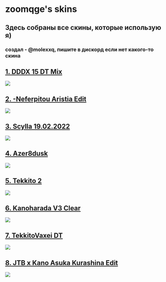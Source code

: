 # zoomqge's skins

## Здесь собраны все скины, которые использую я)

### создал - @molexxq, пишите в дискорд если нет какого-то скина

## [1. DDDX 15 DT Mix](https://mega.nz/file/zcwSBbiL#33h5hgaWOC80hEoGiC5AwvsuH6-gijg3IpqnY1j425A)

![](https://osu.ppy.sh/ss/18686440/bfe5)

## [2. -Neferpitou Aristia Edit](https://mega.nz/file/OZA1UbBZ#aybLqbYLzeNpU5AW-5_77ez1jzrFr2S_soX_6LhuQ38)

![](https://osu.ppy.sh/ss/18686444/44dd)

## [3. Scylla 19.02.2022](https://mega.nz/file/nIQUGS5K#vB3awsfe1dXshjgSVorIMJolTCuuEsDsvhouV3qaX5A)

![](https://sun3-20.userapi.com/impg/67FgV8g_DS0jdbpMCs4Z8KnO31Mo5B6fuc7EPw/LkYr7xEsiZg.jpg?size=1920x1080&quality=96&sign=4361df45258fee4e1d334db39b296dd9&type=album)

## [4. Azer8dusk](https://mega.nz/file/zUwCAKhb#wmPP08eLuSa7G7_Q7r8reM6Ey2UEM8fNx1MpfYQAk7M)

![](https://sun9-69.userapi.com/impg/n7yfu_3FRskm2SNkWhdb6JyaKqeLmdsYXg6nFA/u4PPWsEgCms.jpg?size=1920x1080&quality=96&sign=7c51556837b0b1e86b8e3cc01ab70bba&type=album)

## [5. Tekkito 2](https://mega.nz/file/TQJQ2ZJI#EMrg8I5vhgf8vFE8aqaW8EJxj8VZoA0R0ohXEGiJ8eo)

![](https://sun9-74.userapi.com/impg/87Ktl8nuHOwu3e7kn43yTG1SdRQoQMj7PPrQWg/NOfLMNUgFY4.jpg?size=1920x1080&quality=96&sign=49c564afca42fce46c3efd7d5483ce9e&type=album)

## [6. Kanoharada V3 Clear](https://mega.nz/file/TQJQ2ZJI#EMrg8I5vhgf8vFE8aqaW8EJxj8VZoA0R0ohXEGiJ8eo)

![](https://sun9-46.userapi.com/impg/OhRSnLGwEqUAod7yECjRWRJ4ckSBcTNbtVG8Mw/qMJjK_a_-88.jpg?size=1920x1080&quality=96&sign=8db30a9afc67a04d65e2fe510bc57603&type=album)

## [7. TekkitoVaxei DT](https://mega.nz/file/TQJQ2ZJI#EMrg8I5vhgf8vFE8aqaW8EJxj8VZoA0R0ohXEGiJ8eo)

![](https://sun3-24.userapi.com/impg/3mA9WG667jIpJbE-788Z31DceYAiXFKnbBQkZA/XBqAoH1d5XY.jpg?size=1920x1080&quality=96&sign=d974992fa7e362590323075242d91ab2&type=album)

## [8. JTB x Kano  Asuka Kurashina Edit](https://mega.nz/file/TQJQ2ZJI#EMrg8I5vhgf8vFE8aqaW8EJxj8VZoA0R0ohXEGiJ8eo)

![](http://osu.ppy.sh/ss/18686434/9743)
